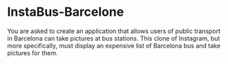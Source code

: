 # InstaBus-Barcelone

You are asked to create an application that allows users of public transport in Barcelona can take pictures at bus stations.
This clone of Instagram, but more specifically, must display an expensive list of Barcelona bus and take pictures for them.
